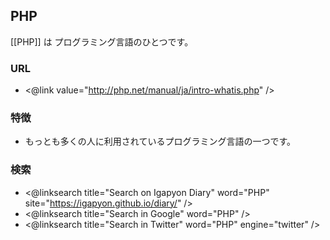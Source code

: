 ## PHP

[[PHP]] は プログラミング言語のひとつです。

### URL

* <@link value="http://php.net/manual/ja/intro-whatis.php" />

### 特徴

* もっとも多くの人に利用されているプログラミング言語の一つです。

### 検索

* <@linksearch title="Search on Igapyon Diary" word="PHP" site="https://igapyon.github.io/diary/" />
* <@linksearch title="Search in Google" word="PHP" />
* <@linksearch title="Search in Twitter" word="PHP" engine="twitter" />

